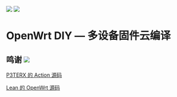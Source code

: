 ![](https://img.shields.io/github/stars/MrH723/Actions-OpenWrt.svg)
![](https://img.shields.io/github/forks/MrH723/Actions-OpenWrt.svg)


OpenWrt DIY — 多设备固件云编译
======================



## 鸣谢 [![](https://img.shields.io/badge/-鸣谢-F5F5F5.svg)](#鸣谢-)
 
[P3TERX 的 Action 源码](https://github.com/P3TERX/Actions-OpenWrt)

[Lean 的 OpenWrt 源码](https://github.com/coolsnowwolf/lede)

